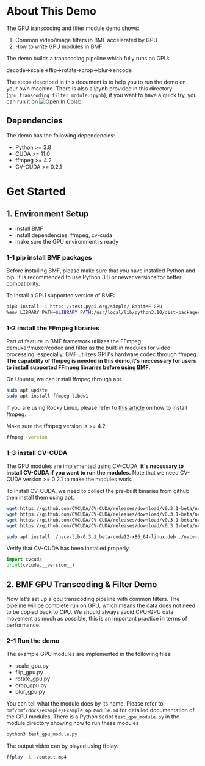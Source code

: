# About This Demo

The GPU transcoding and filter module demo shows:
1. Common video/image filters in BMF accelerated by GPU
2. How to write GPU modules in BMF

The demo builds a transcoding pipeline which fully runs on GPU:

decode->scale->flip->rotate->crop->blur->encode

The steps described in this document is to help you to run the demo on your own machine. There is also a ipynb provided in this directory (`gpu_transcoding_filter_module.ipynb`), if you want to have a quick try, you can run it on [![Open In Colab](https://colab.research.google.com/assets/colab-badge.svg)](https://colab.research.google.com/github/eefengwei/colab_tutorials/blob/main/colab_tutorial_cd.ipynb).

## Dependencies
The demo has the following dependencies:
* Python >= 3.8
* CUDA >= 11.0
* ffmpeg >= 4.2
* CV-CUDA >= 0.2.1

# Get Started

## 1. Environment Setup
*   install BMF
*   install dependencies: ffmpeg, cv-cuda
*   make sure the GPU environment is ready

### 1-1 pip install BMF packages

Before installing BMF, please make sure that you have installed Python and pip. It is recommended to use Python 3.8 or newer versions for better compatibility.

To install a GPU supported version of BMF:

```Bash
pip3 install -i https://test.pypi.org/simple/ BabitMF-GPU
%env LIBRARY_PATH=$LIBRARY_PATH:/usr/local/lib/python3.10/dist-packages/bmf/lib
```

### 1-2 install the FFmpeg libraries

Part of feature in BMF framework utilizes the FFmpeg demuxer/muxer/codec and filter as the built-in modules for video processing, especially, BMF utilizes GPU's hardware codec through ffmpeg. **The capability of ffmpeg is needed in this demo,it's neccessary for users to install supported FFmpeg libraries before using BMF.**

On Ubuntu, we can install ffmpeg through apt.
```Bash
sudo apt update
sudo apt install ffmpeg libdw1
```
If you are using Rocky Linux, please refer to [this article](https://citizix.com/how-to-install-ffmpeg-on-rocky-linux-alma-linux-8/) on how to install ffmpeg.

Make sure the ffmpeg version is >= 4.2

```Bash
ffmpeg -version
```

### 1-3 install CV-CUDA

The GPU modules are implemented using CV-CUDA, **it's necessary to install CV-CUDA if you want to run the modules.** Note that we need CV-CUDA version >= 0.2.1 to make the modules work.

To install CV-CUDA, we need to collect the pre-built binaries from github then install them using apt.
```Bash
wget https://github.com/CVCUDA/CV-CUDA/releases/download/v0.3.1-beta/nvcv-lib-0.3.1_beta-cuda12-x86_64-linux.deb
wget https://github.com/CVCUDA/CV-CUDA/releases/download/v0.3.1-beta/nvcv-dev-0.3.1_beta-cuda12-x86_64-linux.deb
wget https://github.com/CVCUDA/CV-CUDA/releases/download/v0.3.1-beta/nvcv-python3.10-0.3.1_beta-cuda12-x86_64-linux.deb
wget https://github.com/CVCUDA/CV-CUDA/releases/download/v0.3.1-beta/nvcv_python-0.3.1_beta-cp310-cp310-linux_x86_64.whl

sudo apt install ./nvcv-lib-0.3.1_beta-cuda12-x86_64-linux.deb ./nvcv-dev-0.3.1_beta-cuda12-x86_64-linux.deb ./nvcv-python3.10-0.3.1_beta-cuda12-x86_64-linux.deb
```

Verify that CV-CUDA has been installed properly.

```Python
import cvcuda
print(cvcuda.__version__)
```

## 2. BMF GPU Transcoding & Filter Demo
 Now let's set up a gpu transcoding pipeline with common filters. The pipeline will be complete run on GPU, which means the data does not need to be copied back to CPU. We should always avoid CPU-GPU data movement as much as possible, this is an important practice in terms of performance.

 ### 2-1 Run the demo

The example GPU modules are implemented in the following files:

*   scale_gpu.py
*   flip_gpu.py
*   rotate_gpu.py
*   crop_gpu.py
*   blur_gpu.py

You can tell what the module does by its name. Please refer to `bmf/bmf/docs/example/Example_GpuModule.md` for detailed documentation of the GPU modules. There is a Python script `test_gpu_module.py` in the module directory showing how to run these modules

```Bash
python3 test_gpu_module.py
```

The output video can by played using ffplay.
```Bash
ffplay -i ./output.mp4
```
